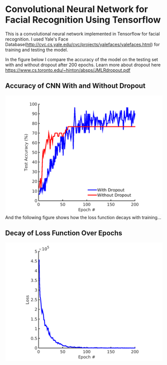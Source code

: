 #      Convolutional Neural Network for Facial Recognition Using Tensorflow        #


This is a convolutional neural network implemented in Tensorflow for facial recognition. I used Yale's Face Database(http://cvc.cs.yale.edu/cvc/projects/yalefaces/yalefaces.html) for training and testing the model.   

In the figure below I compare the accuracy of the model on the testing set with and without dropout after 200 epochs.  Learn more about dropout here https://www.cs.toronto.edu/~hinton/absps/JMLRdropout.pdf
##	Accuracy of CNN With and Without Dropout	##
![alt text](results/CNNaccuracy_graph_dropoutvsnodropout.png "This is the screen you will see on opening")
And the following figure shows how the loss function decays with training...
##	Decay of Loss Function Over Epochs	##
![alt text](results/CNNloss_graph.png "Example of screen after running Gibbs Sampler on a file with desired parameters")


